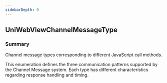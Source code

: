 ```yaml
---
sidebarDepth: 0
---
```


## UniWebViewChannelMessageType

### Summary

Channel message types corresponding to different JavaScript call methods.

This enumeration defines the three communication patterns supported by the Channel Message system.
Each type has different characteristics regarding response handling and timing.

